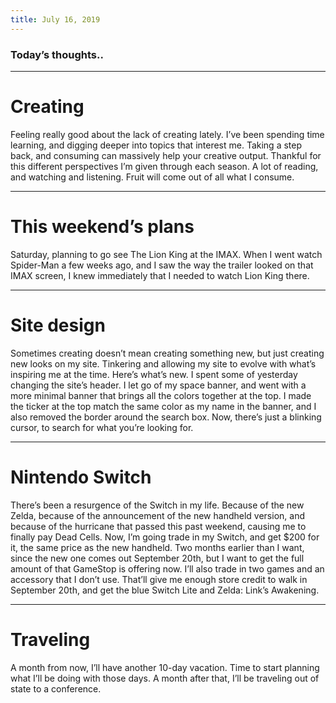 ```yaml
---
title: July 16, 2019
---
```


### Today’s thoughts..

---- 

# Creating

Feeling really good about the lack of creating lately. I’ve been spending time learning, and digging deeper into topics that interest me. Taking a step back, and consuming can massively help your creative output. Thankful for this different perspectives I’m given through each season. A lot of reading, and watching and listening. Fruit will come out of all what I consume.

---- 

# This weekend’s plans

Saturday, planning to go see The Lion King at the IMAX. When I went watch Spider-Man a few weeks ago, and I saw the way the trailer looked on that IMAX screen, I knew immediately that I needed to watch Lion King there.

---- 

# Site design

Sometimes creating doesn’t mean creating something new, but just creating new looks on my site. Tinkering and allowing my site to evolve with what’s inspiring me at the time. Here’s what’s new. I spent some of yesterday changing the site’s header. I let go of my space banner, and went with a more minimal banner that brings all the colors together at the top. I made the ticker at the top match the same color as my name in the banner, and I also removed the border around the search box. Now, there’s just a blinking cursor, to search for what you’re looking for.

---- 

# Nintendo Switch

There’s been a resurgence of the Switch in my life. Because of the new Zelda, because of the announcement of the new handheld version, and because of the hurricane that passed this past weekend, causing me to finally pay Dead Cells. Now, I’m going trade in my Switch, and get $200 for it, the same price as the new handheld. Two months earlier than I want, since the new one comes out September 20th, but I want to get the full amount of that GameStop is offering now. I’ll also trade in two games and an accessory that I don’t use. That’ll give me enough store credit to walk in September 20th, and get the blue Switch Lite and Zelda: Link’s Awakening.

---- 

# Traveling

A month from now, I’ll have another 10-day vacation. Time to start planning what I’ll be doing with those days. A month after that, I’ll be traveling out of state to a conference. 